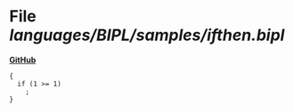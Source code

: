 # File _languages/BIPL/samples/ifthen.bipl_
**[GitHub](https://github.com/softlang/yas/blob/master/languages/BIPL/samples/ifthen.bipl)**
```
{
  if (1 >= 1) 
    ;
}
```
